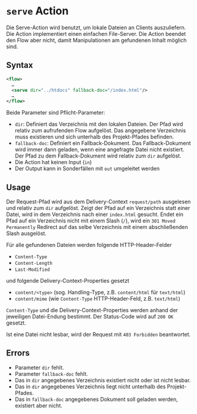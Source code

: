 # `serve` Action

Die Serve-Action wird benutzt, um lokale Dateien an Clients auszuliefern. Die Action implementiert einen einfachen File-Server. Die Action beendet den Flow aber nicht, damit Manipulationen am gefundenen Inhalt möglich sind.

## Syntax

```xml
<flow>
  …
  <serve dir="../htdocs" fallback-doc="/index.html"/>
  …
</flow>
```

Beide Parameter sind Pflicht-Parameter:

* `dir`: Definiert das Verzeichnis mit den lokalen Dateien. Der Pfad wird relativ zum aufrufenden Flow aufgelöst. Das angegebene Verzeichnis muss existieren und sich unterhalb des Projekt-Pfades befinden.
* `fallback-doc`: Definiert ein Fallback-Dokument. Das Fallback-Dokument wird immer dann geladen, wenn eine angefragte Datei nicht existiert. Der Pfad zu dem Fallback-Dokument wird relativ zum `dir` aufgelöst.
* Die Action hat keinen Input (`in`)
* Der Output kann in Sonderfällen mit `out` umgeleitet werden

## Usage

Der Request-Pfad wird aus dem Delivery-Context `request/path` ausgelesen und relativ zum `dir` aufgelöst. Zeigt der Pfad auf ein Verzeichnis statt einer Datei, wird in dem Verzeichnis nach einer `index.html` gesucht. Endet ein Pfad auf ein Verzeichnis nicht mit einem Slash (`/`), wird ein `301 Moved Permanently` Redirect auf das selbe Verzeichnis mit einem abschließenden Slash ausgelöst.

Für alle gefundenen Dateien werden folgende HTTP-Header-Felder

* `Content-Type`
* `Content-Length`
* `Last-Modified`

und folgende Delivery-Context-Properties gesetzt

* `content/<type>` (sog. Handling-Type, z.B. `content/html` für `text/html`)
* `content/mime` (wie `Content-Type` HTTP-Header-Feld, z.B. `text/html`)

`Content-Type` und die Delivery-Context-Properties werden anhand der jeweiligen Datei-Endung bestimmt. Der Status-Code wird auf `200 OK` gesetzt.

Ist eine Datei nicht lesbar, wird der Request mit `403 Forbidden` beantwortet.

## Errors

* Parameter `dir` fehlt.
* Parameter `fallback-doc` fehlt.
* Das in `dir` angegebenes Verzeichnis existiert nicht oder ist nicht lesbar.
* Das in `dir` angegebenes Verzeichnis liegt nicht unterhalb des Projekt-Pfades.
* Das in `fallback-doc` angegebenes Dokument soll geladen werden, existiert aber nicht.
